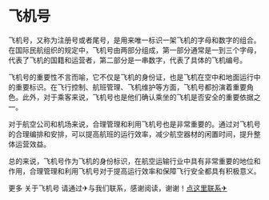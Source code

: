 # 飞机号

飞机号，又称为注册号或者尾号，是用来唯一标识一架飞机的字母和数字的组合。在国际民航组织的规定中，飞机号由两部分组成，第一部分通常是一到三个字母，代表了飞机的国籍和运营者，第二部分是一串数字，代表了具体的飞机编号。

飞机号的重要性不言而喻，它不仅是飞机的身份证，也是飞机在空中和地面运行中的重要标识。在飞行控制、航班管理、飞机维护等方面，飞机号都扮演着重要角色。此外，对于乘客来说，飞机号也是他们确认乘坐的飞机是否安全的重要依据之一。

对于航空公司和机场来说，合理管理和利用飞机号也是非常重要的。通过对飞机号的合理编排和安排，可以提高航班的运行效率，减少航空器材的闲置时间，提升整体运营效益。

总的来说，飞机号作为飞机的身份标识，在航空运输行业中具有非常重要的地位和作用，合理管理和利用飞机号对于提高运行效率和保障飞行安全都具有积极意义。

更多 关于飞机号 请通过✈与我们联系，感谢阅读，谢谢！[点这里联系✈](https://t.me/sjlmbot)